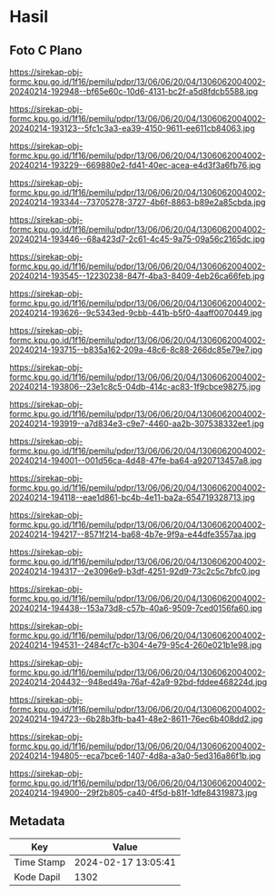 # Hasil

## Foto C Plano

https://sirekap-obj-formc.kpu.go.id/1f16/pemilu/pdpr/13/06/06/20/04/1306062004002-20240214-192948--bf65e60c-10d6-4131-bc2f-a5d8fdcb5588.jpg

https://sirekap-obj-formc.kpu.go.id/1f16/pemilu/pdpr/13/06/06/20/04/1306062004002-20240214-193123--5fc1c3a3-ea39-4150-9611-ee611cb84063.jpg

https://sirekap-obj-formc.kpu.go.id/1f16/pemilu/pdpr/13/06/06/20/04/1306062004002-20240214-193229--669880e2-fd41-40ec-acea-e4d3f3a6fb76.jpg

https://sirekap-obj-formc.kpu.go.id/1f16/pemilu/pdpr/13/06/06/20/04/1306062004002-20240214-193344--73705278-3727-4b6f-8863-b89e2a85cbda.jpg

https://sirekap-obj-formc.kpu.go.id/1f16/pemilu/pdpr/13/06/06/20/04/1306062004002-20240214-193446--68a423d7-2c61-4c45-9a75-09a56c2165dc.jpg

https://sirekap-obj-formc.kpu.go.id/1f16/pemilu/pdpr/13/06/06/20/04/1306062004002-20240214-193545--12230238-847f-4ba3-8409-4eb26ca66feb.jpg

https://sirekap-obj-formc.kpu.go.id/1f16/pemilu/pdpr/13/06/06/20/04/1306062004002-20240214-193626--9c5343ed-9cbb-441b-b5f0-4aaff0070449.jpg

https://sirekap-obj-formc.kpu.go.id/1f16/pemilu/pdpr/13/06/06/20/04/1306062004002-20240214-193715--b835a162-209a-48c6-8c88-266dc85e79e7.jpg

https://sirekap-obj-formc.kpu.go.id/1f16/pemilu/pdpr/13/06/06/20/04/1306062004002-20240214-193806--23e1c8c5-04db-414c-ac83-1f9cbce98275.jpg

https://sirekap-obj-formc.kpu.go.id/1f16/pemilu/pdpr/13/06/06/20/04/1306062004002-20240214-193919--a7d834e3-c9e7-4460-aa2b-307538332ee1.jpg

https://sirekap-obj-formc.kpu.go.id/1f16/pemilu/pdpr/13/06/06/20/04/1306062004002-20240214-194001--001d56ca-4d48-47fe-ba64-a920713457a8.jpg

https://sirekap-obj-formc.kpu.go.id/1f16/pemilu/pdpr/13/06/06/20/04/1306062004002-20240214-194118--eae1d861-bc4b-4e11-ba2a-654719328713.jpg

https://sirekap-obj-formc.kpu.go.id/1f16/pemilu/pdpr/13/06/06/20/04/1306062004002-20240214-194217--8571f214-ba68-4b7e-9f9a-e44dfe3557aa.jpg

https://sirekap-obj-formc.kpu.go.id/1f16/pemilu/pdpr/13/06/06/20/04/1306062004002-20240214-194317--2e3096e9-b3df-4251-92d9-73c2c5c7bfc0.jpg

https://sirekap-obj-formc.kpu.go.id/1f16/pemilu/pdpr/13/06/06/20/04/1306062004002-20240214-194438--153a73d8-c57b-40a6-9509-7ced0156fa60.jpg

https://sirekap-obj-formc.kpu.go.id/1f16/pemilu/pdpr/13/06/06/20/04/1306062004002-20240214-194531--2484cf7c-b304-4e79-95c4-260e021b1e98.jpg

https://sirekap-obj-formc.kpu.go.id/1f16/pemilu/pdpr/13/06/06/20/04/1306062004002-20240214-204432--948ed49a-76af-42a9-92bd-fddee468224d.jpg

https://sirekap-obj-formc.kpu.go.id/1f16/pemilu/pdpr/13/06/06/20/04/1306062004002-20240214-194723--6b28b3fb-ba41-48e2-8611-76ec6b408dd2.jpg

https://sirekap-obj-formc.kpu.go.id/1f16/pemilu/pdpr/13/06/06/20/04/1306062004002-20240214-194805--eca7bce6-1407-4d8a-a3a0-5ed316a86f1b.jpg

https://sirekap-obj-formc.kpu.go.id/1f16/pemilu/pdpr/13/06/06/20/04/1306062004002-20240214-194900--29f2b805-ca40-4f5d-b81f-1dfe84319873.jpg


## Metadata

| Key        | Value               |
| ---------- | ------------------- |
| Time Stamp | 2024-02-17 13:05:41 |
| Kode Dapil | 1302                |



